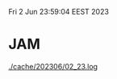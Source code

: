 Fri  2 Jun 23:59:04 EEST 2023
# JAM
<a href='./cache/202306/02_23.log'>./cache/202306/02_23.log</a>
